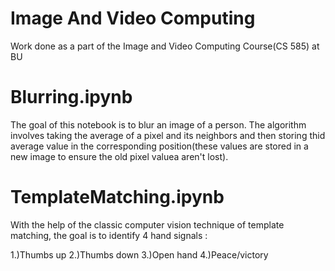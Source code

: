 # Image And Video Computing 
Work done as a part of the Image and Video Computing Course(CS 585) at BU

# Blurring.ipynb
The goal of this notebook is to blur an image of a person. The algorithm involves taking the average of a pixel and its neighbors and then storing thid average value in the corresponding position(these values are stored in a new image to ensure the old pixel valuea aren't lost).

# TemplateMatching.ipynb
With the help of the classic computer vision technique of template matching, the goal is to identify 4 hand signals :

1.)Thumbs up
2.)Thumbs down
3.)Open hand
4.)Peace/victory
